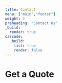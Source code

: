 ```yaml
---
title: Contact
menu: ["main","footer"]
weight: 5
preheading: "Contact Us"
_build:
  render: true
cascade:
  _build:
    list: true
    render: false
---
```


# Get a Quote